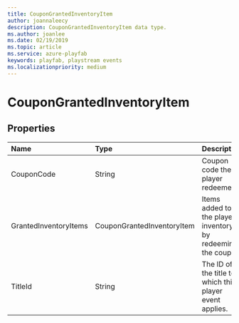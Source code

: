 ```yaml
---
title: CouponGrantedInventoryItem
author: joannaleecy
description: CouponGrantedInventoryItem data type.
ms.author: joanlee
ms.date: 02/19/2019
ms.topic: article
ms.service: azure-playfab
keywords: playfab, playstream events
ms.localizationpriority: medium
---
```


# CouponGrantedInventoryItem

## Properties

|Name|Type|Description|
| :--------------------|:-------------------|:----------------------|
|CouponCode|String|Coupon code the player redeemed.|
|GrantedInventoryItems|CouponGrantedInventoryItem|Items added to the player's inventory by redeeming the coupon.|
|TitleId|String|The ID of the title to which this player event applies.|

